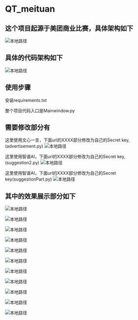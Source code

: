 # QT_meituan
## 这个项目起源于美团商业比赛，具体架构如下

![本地路径](./PIC/架构.jpg "架构")

## 具体的代码架构如下
![本地路径](./PIC/代码架构.png "架构")

## 使用步骤
安装requirements.txt

整个项目代码入口是Mainwindow.py

## 需要修改部分有
这里使用文心一言，下面url的XXXX部分修改为自己的Secret key,(advertisement.py)
![本地路径](./PIC/advertisement.png "架构")

这里使用智谱AI，下面url的XXXX部分修改为自己的Secret key,(suggestion2.py)
![本地路径](./PIC/Suggest.png "架构")

这里使用智谱AI，下面url的XXXX部分修改为自己的Secret key(suggestionPart.py)
![本地路径](./PIC/suggestion2.png "架构")


## 其中的效果展示部分如下
![本地路径](./PIC/LDA分析.png "架构")

![本地路径](./PIC/主页面.png "架构")

![本地路径](./PIC/信息对比图.png "架构")

![本地路径](./PIC/分析平台.png "架构")

![本地路径](./PIC/商家小助手.png "架构")

![本地路径](./PIC/好物对比图.png "架构")

![本地路径](./PIC/情况概览.png "架构")

![本地路径](./PIC/竞品分析.png "架构")

![本地路径](./PIC/词云效果图.png "架构")

![本地路径](./PIC/选择界面图.png "架构")

![本地路径](./PIC/选择界面图.png "架构")


